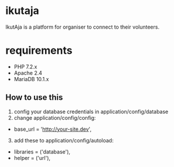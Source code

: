 # ikutaja
IkutAja is a platform for organiser to connect to their volunteers.

# requirements
* PHP 7.2.x
* Apache 2.4
* MariaDB 10.1.x

## How to use this
1. config your database credentials in application/config/database
2. change application/config/config:
  * base_url = 'http://your-site.dev',
3. add these to application/config/autoload:
  * libraries = ('database'),
  * helper = ('url'),
